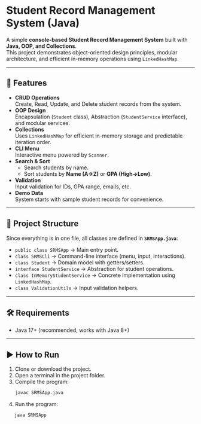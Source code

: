 # Student Record Management System (Java)

A simple **console-based Student Record Management System** built with **Java, OOP, and Collections**.  
This project demonstrates object-oriented design principles, modular architecture, and efficient in-memory operations using `LinkedHashMap`.

---

## 🚀 Features
- **CRUD Operations**  
  Create, Read, Update, and Delete student records from the system.
- **OOP Design**  
  Encapsulation (`Student` class), Abstraction (`StudentService` interface), and modular services.
- **Collections**  
  Uses `LinkedHashMap` for efficient in-memory storage and predictable iteration order.
- **CLI Menu**  
  Interactive menu powered by `Scanner`.
- **Search & Sort**  
  - Search students by name.  
  - Sort students by **Name (A→Z)** or **GPA (High→Low)**.
- **Validation**  
  Input validation for IDs, GPA range, emails, etc.
- **Demo Data**  
  System starts with sample student records for convenience.

---

## 📂 Project Structure
Since everything is in one file, all classes are defined in **`SRMSApp.java`**:

- `public class SRMSApp` → Main entry point.  
- `class SRMSCli` → Command-line interface (menu, input, interactions).  
- `class Student` → Domain model with getters/setters.  
- `interface StudentService` → Abstraction for student operations.  
- `class InMemoryStudentService` → Concrete implementation using `LinkedHashMap`.  
- `class ValidationUtils` → Input validation helpers.

---

## 🛠️ Requirements
- Java 17+ (recommended, works with Java 8+)

---

## ▶️ How to Run
1. Clone or download the project.
2. Open a terminal in the project folder.
3. Compile the program:
   ```bash
   javac SRMSApp.java
4. Run the program:
```bash
   java SRMSApp